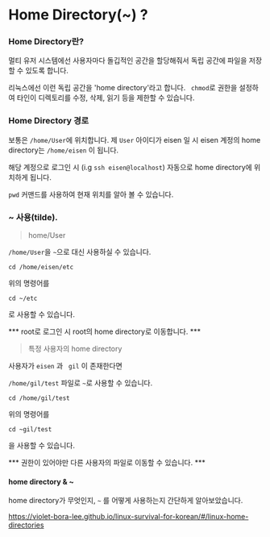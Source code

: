 # Home Directory(~) ? 

### Home Directory란?

멀티 유저 시스템에선 사용자마다 돌깁적인 공간을 할당해줘서 독립 공간에 파일을 저장할 수 있도록 합니다.

리눅스에선 이런 독립 공간을 'home directory'라고 합니다. ``` chmod```로 권한을 설정하여 타인이 디렉토리를 수정, 삭제, 읽기 등을 제한할 수 있습니다.



### Home Directory 경로

보통은 ```/home/User```에 위치합니다. 제 ```User``` 아이디가 eisen 일 시 eisen 계정의 home directory는 ```/home/eisen``` 이 됩니다.

해당 계정으로 로그인 시 (i.g ```ssh eisen@localhost```) 자동으로 home directory에 위치하게 됩니다.

```pwd``` 커맨드를 사용하여 현재 위치를 알아 볼 수 있습니다.



### ~ 사용(tilde).

> home/User

```/home/User```을 ```~```으로 대신 사용하실 수 있습니다.

``` cd 
cd /home/eisen/etc
```

위의 명령어를

``` 
cd ~/etc
```

로 사용할 수 있습니다.

*** root로 로그인 시 root의 home directory로 이동합니다. ***



> 특정 사용자의 home directory

사용자가 ```eisen``` 과 ``` gil``` 이 존재한다면

```/home/gil/test``` 파일로 ```~```로 사용할 수 있습니다.

```
cd /home/gil/test
```

위의 명령어를

```
cd ~gil/test
```

을 사용할 수 있습니다.

*** 권한이 있어야만 다른 사용자의 파일로 이동할 수 있습니다. ***



#### home directory & ~

home directory가 무엇인지, ```~``` 를 어떻게 사용하는지 간단하게 알아보았습니다.













https://violet-bora-lee.github.io/linux-survival-for-korean/#/linux-home-directories